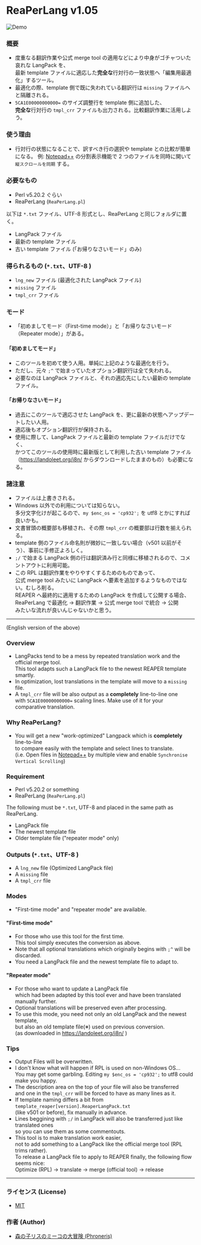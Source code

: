 
ReaPerLang v1.05
====

![Demo](https://github.com/Phroneris/ReaperJPN-Phroneris/blob/master/tool/demo.gif)


### 概要

+ 度重なる翻訳作業や公式 merge tool の適用などにより中身がゴチャついた哀れな LangPack を、  
  最新 template ファイルに適応した**完全な**行対行の一致状態へ「編集用最適化」するツール。
+ 最適化の際、template 側で既に失われている翻訳行は `missing` ファイルへと隔離される。
+ `5CA1E00000000000=` のサイズ調整行を template 側に追加した、  
  **完全な**行対行の `tmpl_crr` ファイルも出力される。比較翻訳作業に活用しよう。


### 使う理由

+ 行対行の状態になることで、訳すべき行の選択や template との比較が簡単になる。
  例: [Notepad++](https://notepad-plus-plus.org/) の分割表示機能で 2 つのファイルを同時に開いて `縦スクロールを同期` する。


### 必要なもの

+ Perl v5.20.2 ぐらい
+ ReaPerLang (`ReaPerLang.pl`)

以下は `*.txt` ファイル、UTF-8 形式とし、ReaPerLang と同じフォルダに置く。
+ LangPack ファイル
+ 最新の template ファイル
+ 古い template ファイル (「お帰りなさいモード」のみ)


### 得られるもの (`*.txt`、UTF-8 )

+ `lng_new` ファイル (最適化された LangPack ファイル)
+ `missing` ファイル
+ `tmpl_crr` ファイル


### モード

+ 「初めましてモード（First-time mode）」と「お帰りなさいモード（Repeater mode）」がある。

#### 「初めましてモード」
+ このツールを初めて使う人用。単純に上記のような最適化を行う。
+ ただし、元々 `;^` で始まっていたオプション翻訳行は全て失われる。
+ 必要なのは LangPack ファイルと、それの適応先にしたい最新の template ファイル。

#### 「お帰りなさいモード」
+ 過去にこのツールで適応させた LangPack を、更に最新の状態へアップデートしたい人用。
+ 適応後もオプション翻訳行が保持される。  
+ 使用に際して、LangPack ファイルと最新の template ファイルだけでなく、  
  かつてこのツールの使用時に最新版として利用した古い template ファイル  
  （https://landoleet.org/i8n/ からダウンロードしたままのもの）も必要になる。


### 諸注意

+ ファイルは上書きされる。
+ Windows 以外での利用については知らない。  
  多分文字化けが起こるので、`my $enc_os = 'cp932';` を utf8 とかにすれば良いかも。
+ 文書冒頭の概要部も移植され、その際 `tmpl_crr` の概要部は行数を揃えられる。
+ template 側のファイル命名則が微妙に一致しない場合（v501 以前がそう）、事前に手修正よろしく。
+ `;/` で始まる LangPack 側の行は翻訳済み行と同様に移植されるので、コメントアウトに利用可能。
+ この RPL は翻訳作業をやりやすくするためのものであって、  
  公式 merge tool みたいに LangPack へ要素を追加するようなものではない。むしろ削る。  
  REAPER へ最終的に適用するための LangPack を作成して公開する場合、  
  ReaPerLang で最適化 → 翻訳作業 → 公式 merge tool で統合 → 公開  
  みたいな流れが良いんじゃないかと思う。


----

(English version of the above)  


### Overview

+ LangPacks tend to be a mess by repeated translation work and the official merge tool.  
  This tool adapts such a LangPack file to the newest REAPER template smartly.
+ In optimization, lost translations in the template will move to a `missing` file.
+ A `tmpl_crr` file will be also output as a **completely** line-to-line one  
  with `5CA1E00000000000=` scaling lines. Make use of it for your comparative translation.


### Why ReaPerLang?

+ You will get a new "work-optimized" Langpack which is **completely** line-to-line  
  to compare easily with the template and select lines to translate.  
  (i.e. Open files in [Notepad++](https://notepad-plus-plus.org/) by multiple view and enable `Synchronise Vertical Scrolling`)


### Requirement

+ Perl v5.20.2 or something
+ ReaPerLang (`ReaPerLang.pl`)

The following must be `*.txt`, UTF-8 and placed in the same path as ReaPerLang.
+ LangPack file
+ The newest template file
+ Older template file ("repeater mode" only)


### Outputs (`*.txt`、UTF-8 )

+ A `lng_new` file (Optimized LangPack file)
+ A `missing` file
+ A `tmpl_crr` file


### Modes

+ "First-time mode" and "repeater mode" are available.

#### "First-time mode"
+ For those who use this tool for the first time.  
  This tool simply executes the conversion as above.
+ Note that all optional translations which originally begins with `;^` will be discarded.
+ You need a LangPack file and the newest template file to adapt to.

#### "Repeater mode"
+ For those who want to update a LangPack file  
  which had been adapted by this tool ever and have been translated manually further.
+ Optional translations will be preserved even after processing.
+ To use this mode, you need not only an old LangPack and the newest template,  
  but also an old template file(※) used on previous conversion.  
  (as downloaded in https://landoleet.org/i8n/ )


### Tips

+ Output Files will be overwritten.
+ I don't know what will happen if RPL is used on non-Windows OS...  
  You may get some garbling. Editing `my $enc_os = 'cp932';` to utf8 could make you happy.
+ The description area on the top of your file will also be transferred  
  and one in the `tmpl_crr` will be forced to have as many lines as it.
+ If template naming differs a bit from `template_reaper[version].ReaperLangPack.txt`  
  (like v501 or before), fix manually in advance.
+ Lines beggining with `;/` in LangPack will also be transferred just like translated ones  
  so you can use them as some commentouts.
+ This tool is to make translation work easier,  
  not to add something to a LangPack like the official merge tool (RPL trims rather).  
  To release a LangPack file to apply to REAPER finally, the following flow seems nice:  
  Optimize (RPL) -> translate -> merge (official tool) -> release


----


### ライセンス (License)

+ [MIT](http://b4b4r07.mit-license.org)


### 作者 (Author)

+ [森の子リスのミーコの大冒険 (Phroneris)](https://twitter.com/Phroneris)




